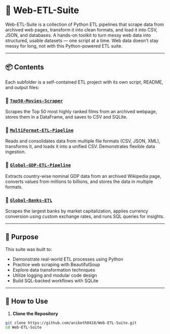 # 🧩 Web-ETL-Suite

Web-ETL-Suite is a collection of Python ETL pipelines that scrape data from archived web pages, transform it into clean formats, and load it into CSV, JSON, and databases. A hands-on toolkit to turn messy web data into structured, usable datasets — one script at a time. Web data doesn't stay messy for long, not with this Python-powered ETL suite.

---

## 📦 Contents

Each subfolder is a self-contained ETL project with its own script, README, and output files:

### 🔹 [`Top50-Movies-Scraper`](./Top50-Movies-Scraper)
Scrapes the Top 50 most highly ranked films from an archived webpage, stores them in a DataFrame, and saves to CSV and SQLite.

### 🔹 [`MultiFormat-ETL-Pipeline`](./MultiFormat-ETL-Pipeline)
Reads and consolidates data from multiple file formats (CSV, JSON, XML), transforms it, and loads it into a unified CSV. Demonstrates flexible data ingestion.

### 🔹 [`Global-GDP-ETL-Pipeline`](./Global-GDP-ETL-Pipeline)
Extracts country-wise nominal GDP data from an archived Wikipedia page, converts values from millions to billions, and stores the data in multiple formats.

### 🔹 [`Global-Banks-ETL`](./Global-Banks-ETL)
Scrapes the largest banks by market capitalization, applies currency conversion using custom exchange rates, and runs SQL queries for insights.

---

## 🎯 Purpose

This suite was built to:
- Demonstrate real-world ETL processes using Python
- Practice web scraping with BeautifulSoup
- Explore data transformation techniques
- Utilize logging and modular code design
- Build SQL-backed workflows with SQLite

---

## 🚀 How to Use

1. **Clone the Repository**

```bash
git clone https://github.com/aniketh0418/Web-ETL-Suite.git
cd Web-ETL-Suite
